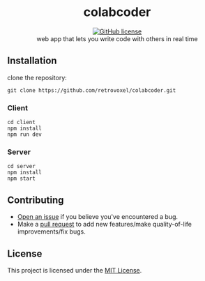 <div align="center">
  <h1>colabcoder</h1>
  <a href="https://github.com/retrovoxel/colabcoder/blob/main/LICENSE.md">
    <img src="https://badgen.net/github/license/Naereen/Strapdown.js" alt="GitHub license" />
  </a>

  <br> 
  web app that lets you write code with others in real time 
 <p align="center">

</div>

## Installation
 clone the repository:

   ```shell
   git clone https://github.com/retrovoxel/colabcoder.git
   ```
### Client
   ```shell
   cd client
   npm install
   npm run dev
   ```
### Server
   ```shell
   cd server
   npm install
   npm start
   ``````

## Contributing

- [Open an issue](https://github.com/retrovoxel/colabcoder/issues) if you believe you've encountered a bug.
- Make a [pull request](https://github.com/retrovoxel/colabcoder/pull) to add new features/make quality-of-life improvements/fix bugs.
  
 ## License
This project is licensed under the [MIT License](LICENSE.md).
